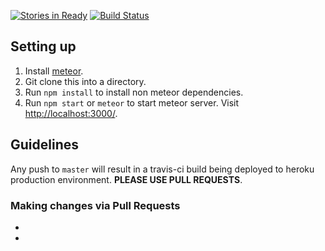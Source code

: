 [![Stories in Ready](https://badge.waffle.io/Samelogic/samelogic-web.png?label=ready&title=Ready)](https://waffle.io/Samelogic/samelogic-web)
[![Build Status](https://travis-ci.org/Samelogic/samelogic-web.svg?branch=master)](https://travis-ci.org/Samelogic/samelogic-web)

## Setting up

1. Install [meteor](https://www.meteor.com/install).
1. Git clone this into a directory.
1. Run `npm install` to install non meteor dependencies.
1. Run `npm start` or `meteor` to start meteor server. Visit [http://localhost:3000/](http://localhost:3000/).

## Guidelines

Any push to `master` will result in a travis-ci build being deployed to heroku production environment. **PLEASE USE PULL REQUESTS**.

### Making changes via Pull Requests

 -
 - 
